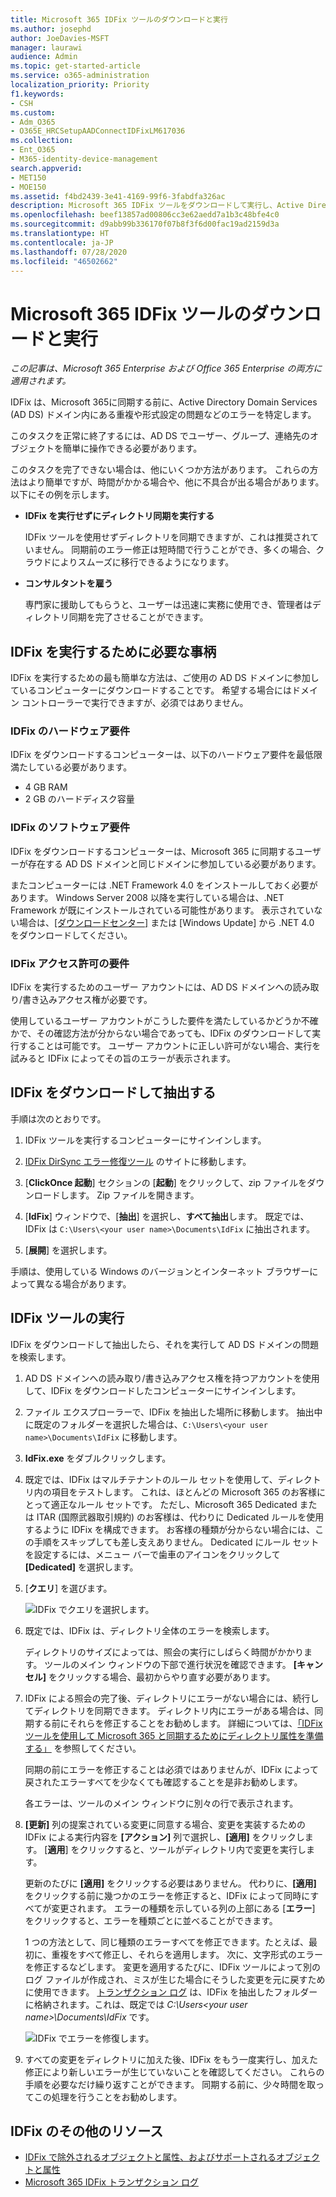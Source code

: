 ```yaml
---
title: Microsoft 365 IDFix ツールのダウンロードと実行
ms.author: josephd
author: JoeDavies-MSFT
manager: laurawi
audience: Admin
ms.topic: get-started-article
ms.service: o365-administration
localization_priority: Priority
f1.keywords:
- CSH
ms.custom:
- Adm_O365
- O365E_HRCSetupAADConnectIDFixLM617036
ms.collection:
- Ent_O365
- M365-identity-device-management
search.appverid:
- MET150
- MOE150
ms.assetid: f4bd2439-3e41-4169-99f6-3fabdfa326ac
description: Microsoft 365 IDFix ツールをダウンロードして実行し、Active Directory ドメイン サービス (AD DS) をクリーンアップしてから Microsoft 365 に同期する方法について説明します。
ms.openlocfilehash: beef13857ad00806cc3e62aedd7a1b3c48bfe4c0
ms.sourcegitcommit: d9abb99b336170f07b8f3f6d00fac19ad2159d3a
ms.translationtype: HT
ms.contentlocale: ja-JP
ms.lasthandoff: 07/28/2020
ms.locfileid: "46502662"
---
```

# <a name="download-and-run-the-microsoft-365-idfix-tool"></a>Microsoft 365 IDFix ツールのダウンロードと実行

*この記事は、Microsoft 365 Enterprise および Office 365 Enterprise の両方に適用されます。*

IDFix は、Microsoft 365に同期する前に、Active Directory Domain Services (AD DS) ドメイン内にある重複や形式設定の問題などのエラーを特定します。 
  
このタスクを正常に終了するには、AD DS でユーザー、グループ、連絡先のオブジェクトを簡単に操作できる必要があります。
  
このタスクを完了できない場合は、他にいくつか方法があります。 これらの方法はより簡単ですが、時間がかかる場合や、他に不具合が出る場合があります。 以下にその例を示します。
  
- **IDFix を実行せずにディレクトリ同期を実行する** 

  IDFix ツールを使用せずディレクトリを同期できますが、これは推奨されていません。 同期前のエラー修正は短時間で行うことができ、多くの場合、クラウドによりスムーズに移行できるようになります。 

- **コンサルタントを雇う** 

  専門家に援助してもらうと、ユーザーは迅速に実務に使用でき、管理者はディレクトリ同期を完了させることができます。 
    
## <a name="what-you-need-to-run-idfix"></a>IDFix を実行するために必要な事柄

IDFix を実行するための最も簡単な方法は、ご使用の AD DS ドメインに参加しているコンピューターにダウンロードすることです。 希望する場合にはドメイン コントローラーで実行できますが、必須ではありません。
  
### <a name="idfix-hardware-requirements"></a>IDFix のハードウェア要件

IDFix をダウンロードするコンピューターは、以下のハードウェア要件を最低限満たしている必要があります。
  
- 4 GB RAM
- 2 GB のハードディスク容量
   
### <a name="idfix-software-requirements"></a>IDFix のソフトウェア要件

IDFix をダウンロードするコンピューターは、Microsoft 365 に同期するユーザーが存在する AD DS ドメインと同じドメインに参加している必要があります。 

またコンピューターには .NET Framework 4.0 をインストールしておく必要があります。 Windows Server 2008 以降を実行している場合は、.NET Framework が既にインストールされている可能性があります。 表示されていない場合は、[[ダウンロードセンター]](https://go.microsoft.com/fwlink/p/?LinkId=400475) または [Windows Update] から .NET 4.0 をダウンロードしてください。 
  
### <a name="idfix-permissions-requirements"></a>IDFix アクセス許可の要件

IDFix を実行するためのユーザー アカウントには、AD DS ドメインへの読み取り/書き込みアクセス権が必要です。
  
使用しているユーザー アカウントがこうした要件を満たしているかどうか不確かで、その確認方法が分からない場合であっても、IDFix のダウンロードして実行することは可能です。 ユーザー アカウントに正しい許可がない場合、実行を試みると IDFix によってその旨のエラーが表示されます。
  
## <a name="download-and-extract-idfix"></a>IDFix をダウンロードして抽出する

手順は次のとおりです。 
  
1. IDFix ツールを実行するコンピューターにサインインします。
    
2. [IDFix DirSync エラー修復ツール](https://github.com/microsoft/idfix) のサイトに移動します。
    
3. [**ClickOnce 起動**] セクションの [**起動**] をクリックして、zip ファイルをダウンロードします。 Zip ファイルを開きます。
    
4. [**IdFix**] ウィンドウで、[**抽出**] を選択し、**すべて抽出**します。 既定では、IDFix は `C:\Users\<your user name>\Documents\IdFix` に抽出されます。 
    
5. [**展開**] を選択します。

手順は、使用している Windows のバージョンとインターネット ブラウザーによって異なる場合があります。
    
## <a name="run-the-idfix-tool"></a>IDFix ツールの実行

IDFix をダウンロードして抽出したら、それを実行して AD DS ドメインの問題を検索します。
  
1. AD DS ドメインへの読み取り/書き込みアクセス権を持つアカウントを使用して、IDFix をダウンロードしたコンピューターにサインインします。
    
2. ファイル エクスプローラーで、IDFix を抽出した場所に移動します。 抽出中に既定のフォルダーを選択した場合は、`C:\Users\<your user name>\Documents\IdFix` に移動します。 
    
3. **IdFix.exe** をダブルクリックします。 
  
4. 既定では、IDFix はマルチテナントのルール セットを使用して、ディレクトリ内の項目をテストします。 これは、ほとんどの Microsoft 365 のお客様にとって適正なルール セットです。 ただし、Microsoft 365 Dedicated または ITAR (国際武器取引規約) のお客様は、代わりに Dedicated ルールを使用するように IDFix を構成できます。 お客様の種類が分からない場合には、この手順をスキップしても差し支えありません。 Dedicated にルール セットを設定するには、メニュー バーで歯車のアイコンをクリックして **[Dedicated]** を選択します。
    
5. [**クエリ**] を選びます。
    
    ![IDFix でクエリを選択します。](media/a07a7aa7-d0ac-4817-8757-946019813a57.JPG)
  
6. 既定では、IDFix は、ディレクトリ全体のエラーを検索します。
    
    ディレクトリのサイズによっては、照会の実行にしばらく時間がかかります。 ツールのメイン ウィンドウの下部で進行状況を確認できます。 **[キャンセル]** をクリックする場合、最初からやり直す必要があります。
  
7. IDFix による照会の完了後、ディレクトリにエラーがない場合には、続行してディレクトリを同期できます。 ディレクトリ内にエラーがある場合は、同期する前にそれらを修正することをお勧めします。 詳細については、[「IDFix ツールを使用して Microsoft 365 と同期するためにディレクトリ属性を準備する」](prepare-directory-attributes-for-synch-with-idfix.md) を参照してください。
    
    同期の前にエラーを修正することは必須ではありませんが、IDFix によって戻されたエラーすべてを少なくても確認することを是非お勧めします。
    
    各エラーは、ツールのメイン ウィンドウに別々の行で表示されます。 
    
8. **[更新]** 列の提案されている変更に同意する場合、変更を実装するための IDFix による実行内容を **[アクション]** 列で選択し、**[適用]** をクリックします。 [**適用**] をクリックすると、ツールがディレクトリ内で変更を実行します。
    
    更新のたびに **[適用]** をクリックする必要はありません。 代わりに、**[適用]** をクリックする前に幾つかのエラーを修正すると、IDFix によって同時にすべてが変更されます。 エラーの種類を示している列の上部にある [**エラー**] をクリックすると、エラーを種類ごとに並べることができます。 
    
    1 つの方法として、同じ種類のエラーすべてを修正できます。たとえば、最初に、重複をすべて修正し、それらを適用します。 次に、文字形式のエラーを修正するなどします。 変更を適用するたびに、IDFix ツールによって別のログ ファイルが作成され、ミスが生じた場合にそうした変更を元に戻すために使用できます。 [トランザクション ログ](idfix-transaction-log.md) は、IDFix を抽出したフォルダーに格納されます。これは、既定では _C:\Users\<your user name>\Documents\IdFix_ です。 
    
    ![IDFix でエラーを修復します。](media/5f051070-652c-4be7-98bf-312295e32371.png)
  
9. すべての変更をディレクトリに加えた後、IDFix をもう一度実行し、加えた修正により新しいエラーが生じていないことを確認してください。 これらの手順を必要なだけ繰り返すことができます。 同期する前に、少々時間を取ってこの処理を行うことをお勧めします。
    
## <a name="additional-resources-on-idfix"></a>IDFix のその他のリソース 

- [IDFix で除外されるオブジェクトと属性、およびサポートされるオブジェクトと属性](idfix-excluded-and-supported-objects-and-attributes.md)  
- [Microsoft 365 IDFix トランザクション ログ](idfix-transaction-log.md)
    
